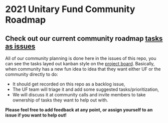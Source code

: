# 2021 Unitary Fund Community Roadmap

## Check out our current community roadmap [tasks as issues](https://github.com/unitaryfund/community-roadmap/issues) ##

All of our community planning is done here in the issues of this repo, you can see the tasks layed out kanban style on the [project board](https://github.com/unitaryfund/community-roadmap/projects/1).
Basically, when community has a new fun idea to idea that they want either UF or the community directly to do:
- It should get recorded on this repo as a backlog issue,
- The UF team will triage it and add some suggested tasks/prioritization,
- We will discuss it at community calls and invite members to take ownership of tasks they want to help out with.

**Please feel free to add feedback at any point, or assign yourself to an issue if you want to help out!**
